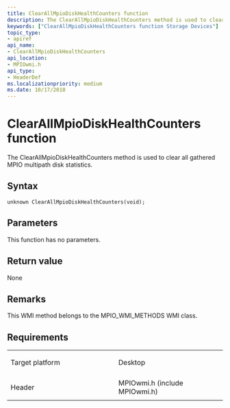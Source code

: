 ```yaml
---
title: ClearAllMpioDiskHealthCounters function
description: The ClearAllMpioDiskHealthCounters method is used to clear all gathered MPIO multipath disk statistics.
keywords: ["ClearAllMpioDiskHealthCounters function Storage Devices"]
topic_type:
- apiref
api_name:
- ClearAllMpioDiskHealthCounters
api_location:
- MPIOwmi.h
api_type:
- HeaderDef
ms.localizationpriority: medium
ms.date: 10/17/2018
---
```


# ClearAllMpioDiskHealthCounters function


The ClearAllMpioDiskHealthCounters method is used to clear all gathered MPIO multipath disk statistics.

## Syntax

```ManagedCPlusPlus
unknown ClearAllMpioDiskHealthCounters(void);
```

## Parameters

This function has no parameters.

## Return value

None

## Remarks

This WMI method belongs to the MPIO\_WMI\_METHODS WMI class.

## Requirements

<table>
<colgroup>
<col width="50%" />
<col width="50%" />
</colgroup>
<tbody>
<tr class="odd">
<td align="left"><p>Target platform</p></td>
<td align="left">Desktop</td>
</tr>
<tr class="even">
<td align="left"><p>Header</p></td>
<td align="left">MPIOwmi.h (include MPIOwmi.h)</td>
</tr>
</tbody>
</table>

 

 





